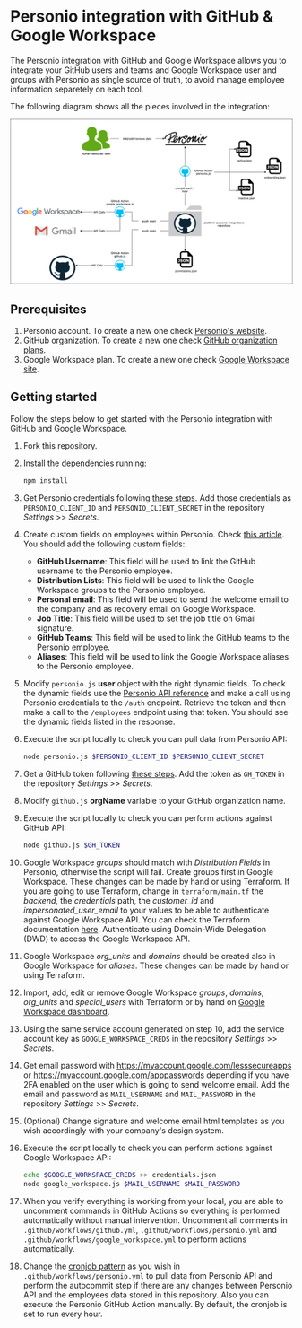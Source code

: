 # Personio integration with GitHub & Google Workspace

The Personio integration with GitHub and Google Workspace allows you to integrate your GitHub users and teams and Google Workspace user and groups with Personio as single source of truth, to avoid manage employee information separetely on each tool.

The following diagram shows all the pieces involved in the integration:

![Integration diagram](integrations-diagram.png)

## Prerequisites

1. Personio account. To create a new one check [Personio's website](https://www.personio.com/).
2. GitHub organization. To create a new one check [GitHub organization plans](https://github.com/organizations/plan).
3. Google Workspace plan. To create a new one check [Google Workspace site](https://workspace.google.com/).
## Getting started

Follow the steps below to get started with the Personio integration with GitHub and Google Workspace.

1. Fork this repository.

2. Install the dependencies running:

    ```sh
    npm install
    ```

3. Get Personio credentials following [these steps](https://developer.personio.de/docs#2-api-access-and-authorization). Add those credentials as `PERSONIO_CLIENT_ID` and `PERSONIO_CLIENT_SECRET` in the repository *Settings* >> *Secrets*.

4. Create custom fields on employees within Personio. Check [this article](https://support.personio.de/hc/en-us/articles/208861829-Creating-Custom-Sections-and-Attributes). You should add the following custom fields:

    - **GitHub Username**: This field will be used to link the GitHub username to the Personio employee.
    - **Distribution Lists**: This field will be used to link the Google Workspace groups to the Personio employee.
    - **Personal email**: This field will be used to send the welcome email to the company and as recovery email on Google Workspace.
    - **Job Title**: This field will be used to set the job title on Gmail signature.
    - **GitHub Teams**: This field will be used to link the GitHub teams to the Personio employee.
    - **Aliases**: This field will be used to link the Google Workspace aliases to the Personio employee.

5. Modify `personio.js` **user** object with the right dynamic fields. To check the dynamic fields use the [Personio API reference](https://developer.personio.de/reference) and make a call using Personio credentials to the `/auth` endpoint. Retrieve the token and then make a call to the `/employees` endpoint using that token. You should see the dynamic fields listed in the response.

6. Execute the script locally to check you can pull data from Personio API:

    ```sh
    node personio.js $PERSONIO_CLIENT_ID $PERSONIO_CLIENT_SECRET
    ```

7. Get a GitHub token following [these steps](https://docs.github.com/en/authentication/keeping-your-account-and-data-secure/creating-a-personal-access-token). Add the token as `GH_TOKEN` in the repository *Settings* >> *Secrets*.

8. Modify `github.js` **orgName** variable to your GitHub organization name.

9. Execute the script locally to check you can perform actions against GitHub API:

    ```sh
    node github.js $GH_TOKEN
    ```

10. Google Workspace *groups* should match with *Distribution Fields* in Personio, otherwise the script will fail. Create groups first in Google Workspace. These changes can be made by hand or using Terraform. If you are going to use Terraform, change in `terraform/main.tf` the *backend*, the *credentials* path, the *customer_id* and *impersonated_user_email* to your values to be able to authenticate against Google Workspace API. You can check the Terraform documentation [here](https://registry.terraform.io/providers/hashicorp/googleworkspace/latest/docs). Authenticate using Domain-Wide Delegation (DWD) to access the Google Workspace API.

11. Google Workspace *org_units* and *domains* should be created also in Google Workspace for *aliases*. These changes can be made by hand or using Terraform.

12. Import, add, edit or remove Google Workspace *groups*, *domains*, *org_units* and *special_users* with Terraform or by hand on [Google Workspace dashboard](admin.google.com).

13. Using the same service account generated on step 10, add the service account key as `GOOGLE_WORKSPACE_CREDS` in the repository *Settings* >> *Secrets*.

14. Get email password with https://myaccount.google.com/lesssecureapps or https://myaccount.google.com/apppasswords depending if you have 2FA enabled on the user which is going to send welcome email. Add the email and password as `MAIL_USERNAME` and `MAIL_PASSWORD` in the repository *Settings* >> *Secrets*.

15. (Optional) Change signature and welcome email html templates as you wish accordingly with your company's design system.

16. Execute the script locally to check you can perform actions against Google Workspace API:

    ```sh
    echo $GOOGLE_WORKSPACE_CREDS >> credentials.json
    node google_workspace.js $MAIL_USERNAME $MAIL_PASSWORD
    ```

17. When you verify everything is working from your local, you are able to uncomment commands in GitHub Actions so everything is performed automatically without manual intervention. Uncomment all comments in `.github/workflows/github.yml`, `.github/workflows/personio.yml` and `.github/workflows/google_workspace.yml` to perform actions automatically.

18. Change the [cronjob pattern](https://crontab.guru/) as you wish in `.github/workflows/personio.yml` to pull data from Personio API and perform the autocommit step if there are any changes between Personio API and the employees data stored in this repository. Also you can execute the Personio GitHub Action manually. By default, the cronjob is set to run every hour.
